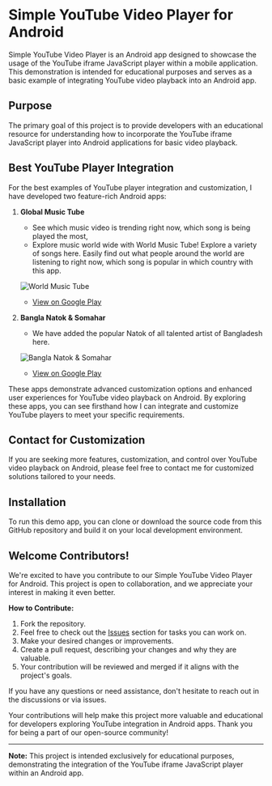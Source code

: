 # Simple YouTube Video Player for Android

Simple YouTube Video Player is an Android app designed to showcase the usage of the YouTube iframe JavaScript player within a mobile application. This demonstration is intended for educational purposes and serves as a basic example of integrating YouTube video playback into an Android app.

## Purpose
The primary goal of this project is to provide developers with an educational resource for understanding how to incorporate the YouTube iframe JavaScript player into Android applications for basic video playback.

## Best YouTube Player Integration
For the best examples of YouTube player integration and customization, I have developed two feature-rich Android apps:

1. **Global Music Tube**
    - See which music video is trending right now, which song is being played the most,
   - Explore music world wide with World Music Tube! Explore a variety of songs here. Easily find out what people around the world are listening to right now, which song is popular in which country with this app.
  
   ![World Music Tube](https://github-production-user-asset-6210df.s3.amazonaws.com/113237846/270154603-9214341d-5a79-4091-b764-908cab5f255d.png)
   - [View on Google Play](https://play.google.com/store/apps/details?id=com.mamomi_soft_heart.worldmusictube)

3. **Bangla Natok & Somahar**
   - We have added the popular Natok of all talented artist of Bangladesh here.
     
   ![Bangla Natok & Somahar](https://github-production-user-asset-6210df.s3.amazonaws.com/113237846/270155095-f26c6175-c8cb-44d6-835b-37d13b8dbbff.png)
   - [View on Google Play](https://play.google.com/store/apps/details?id=com.mamomi.banglanatoksomahar)

These apps demonstrate advanced customization options and enhanced user experiences for YouTube video playback on Android. By exploring these apps, you can see firsthand how I can integrate and customize YouTube players to meet your specific requirements.

## Contact for Customization
If you are seeking more features, customization, and control over YouTube video playback on Android, please feel free to contact me for customized solutions tailored to your needs.

## Installation
To run this demo app, you can clone or download the source code from this GitHub repository and build it on your local development environment.

## Welcome Contributors!

We're excited to have you contribute to our Simple YouTube Video Player for Android. This project is open to collaboration, and we appreciate your interest in making it even better.

**How to Contribute:**
1. Fork the repository.
2. Feel free to check out the [Issues](https://github.com/Jumman04/Simple-Youtube-Video-Playe/issues) section for tasks you can work on.
3. Make your desired changes or improvements.
4. Create a pull request, describing your changes and why they are valuable.
5. Your contribution will be reviewed and merged if it aligns with the project's goals.

If you have any questions or need assistance, don't hesitate to reach out in the discussions or via issues.

Your contributions will help make this project more valuable and educational for developers exploring YouTube integration in Android apps. Thank you for being a part of our open-source community!




---

**Note:** This project is intended exclusively for educational purposes, demonstrating the integration of the YouTube iframe JavaScript player within an Android app.
